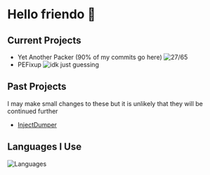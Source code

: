 # Hello friendo :wave:

## Current Projects
- Yet Another Packer (90% of my commits go here) ![27/65](https://geps.dev/progress/41)
- PEFixup ![idk just guessing](https://geps.dev/progress/75)

## Past Projects
I may make small changes to these but it is unlikely that they will be continued further
- [InjectDumper](https://github.com/undisassemble/injectdumper)

## Languages I Use
![Languages](https://go-skill-icons.vercel.app/api/icons?i=asm,c,cpp,py,md)
